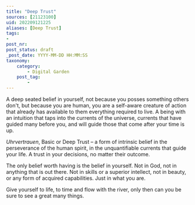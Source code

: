 ```yaml
---
title: "Deep Trust"
sources: [21123100]
uid: 202209121225
aliases: [Deep Trust]
tags:
-
post_nr:
post_status: draft
_post_date: YYYY-MM-DD HH:MM:SS
taxonomy:
    category:
        - Digital Garden
    post_tag:
        -
---
```


A deep seated belief in yourself, not because you posses something others don't, but because you are human, you are a self-aware creature of action that already has available to them everything required to live. A being with an intuition that taps into the currents of the universe, currents that have guided many before you, and will guide those that come after your time is up.

*Uhrvertrauen*, Basic or Deep Trust – a form of intrinsic belief in the perseverance of the human spirit, in the unquantifiable currents that guide your life. A trust in your decisions, no matter their outcome.

The only belief worth having is the belief in yourself. Not in God, not in anything that is out there. Not in skills or a superior intellect, not in beauty, or any form of acquired capabilities. Just in what you are.

Give yourself to life, to time and flow with the river, only then can you be sure to see a great many things.
